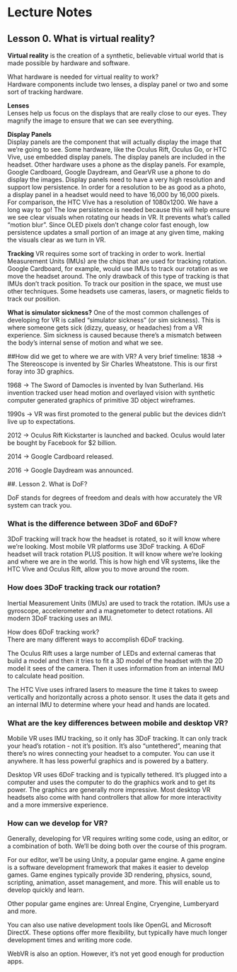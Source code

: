 # Lecture Notes
## Lesson 0. What is virtual reality?

**Virtual reality** is the creation of a synthetic, believable virtual world that is made possible by hardware and software.  

What hardware is needed for virtual reality to work?  
Hardware components include two lenses, a display panel or two and some sort of tracking hardware.  

**Lenses**  
Lenses help us focus on the displays that are really close to our eyes. They magnify the image to ensure that we can see everything.  

**Display Panels**  
Display panels are the component that will actually display the image that we’re going to see. Some hardware, like the Oculus Rift, Oculus Go, or HTC Vive, use embedded display panels. The display panels are included in the headset. Other hardware uses a phone as the display panels. For example, Google Cardboard, Google Daydream, and GearVR use a phone to do display the images. Display panels need to have a very high resolution and support low persistence. In order for a resolution to be as good as a photo, a display panel in a headset would need to have 16,000 by 16,000 pixels. For comparison, the HTC Vive has a resolution of 1080x1200. We have a long way to go! The low persistence is needed because this will help ensure we see clear visuals when rotating our heads in VR. It prevents what’s called “motion blur”. Since OLED pixels don’t change color fast enough, low persistence updates a small portion of an image at any given time, making the visuals clear as we turn in VR.  

**Tracking**
VR requires some sort of tracking in order to work. Inertial Measurement Units (IMUs) are the chips that are used for tracking rotation. Google Cardboard, for example, would use IMUs to track our rotation as we move the headset around. The only drawback of this type of tracking is that IMUs don’t track position. To track our position in the space, we must use other techniques. Some headsets use cameras, lasers, or magnetic fields to track our position.  

**What is simulator sickness?**
One of the most common challenges of developing for VR is called “simulator sickness” (or sim sickness). This is where someone gets sick (dizzy, queasy, or headaches) from a VR experience. Sim sickness is caused because there’s a mismatch between the body’s internal sense of motion and what we see.  

##How did we get to where we are with VR?
A very brief timeline: 1838 → The Stereoscope is invented by Sir Charles Wheatstone. This is our first foray into 3D graphics.  

1968 → The Sword of Damocles is invented by Ivan Sutherland. His invention tracked user head motion and overlayed vision with synthetic computer generated graphics of primitive 3D object wireframes.    

1990s → VR was first promoted to the general public but the devices didn’t live up to expectations.  

2012 → Oculus Rift Kickstarter is launched and backed. Oculus would later be bought by Facebook for $2 billion.  

2014 → Google Cardboard released.  
  
2016 → Google Daydream was announced.  

##. Lesson 2. What is DoF?

DoF stands for degrees of freedom and deals with how accurately the VR system can track you.  

### What is the difference between 3DoF and 6DoF?
3DoF tracking will track how the headset is rotated, so it will know where we’re looking. Most mobile VR platforms use 3DoF tracking. A 6DoF headset will track rotation PLUS position. It will know where we’re looking and where we are in the world. This is how high end VR systems, like the HTC Vive and Oculus Rift, allow you to move around the room.  

### How does 3DoF tracking track our rotation?
Inertial Measurement Units (IMUs) are used to track the rotation. IMUs use a gyroscope, accelerometer and a magnetometer to detect rotations. All modern 3DoF tracking uses an IMU.  

How does 6DoF tracking work?  
There are many different ways to accomplish 6DoF tracking.  

The Oculus Rift uses a large number of LEDs and external cameras that build a model and then it tries to fit a 3D model of the headset with the 2D model it sees of the camera. Then it uses information from an internal IMU to calculate head position.  

The HTC Vive uses infrared lasers to measure the time it takes to sweep vertically and horizontally across a photo sensor. It uses the data it gets  and an internal IMU to determine where your head and hands are located.  

### What are the key differences between mobile and desktop VR?
Mobile VR uses IMU tracking, so it only has 3DoF tracking. It can only track your head’s rotation - not it’s position. It’s also “untethered”, meaning that there’s no wires connecting your headset to a computer. You can use it anywhere. It has less powerful graphics and is powered by a battery.    

Desktop VR uses 6DoF tracking and is typically tethered. It’s plugged into a computer and uses the computer to do the graphics work and to get its power. The graphics are generally more impressive. Most desktop VR headsets also come with hand controllers that allow for more interactivity and a more immersive experience.  

### How can we develop for VR?
Generally, developing for VR requires writing some code, using an editor, or a combination of both. We’ll be doing both over the course of this program.  

For our editor, we’ll be using Unity, a popular game engine. A game engine is a software development framework that makes it easier to develop games. Game engines typically provide 3D rendering, physics, sound, scripting, animation, asset management, and more. This will enable us to develop quickly and learn.  

Other popular game engines are: Unreal Engine, Cryengine, Lumberyard and more. 

You can also use native development tools like OpenGL and Microsoft DirectX. These options offer more flexibility, but typically have much longer development times and writing more code.  

WebVR is also an option. However, it’s not yet good enough for production apps. 
